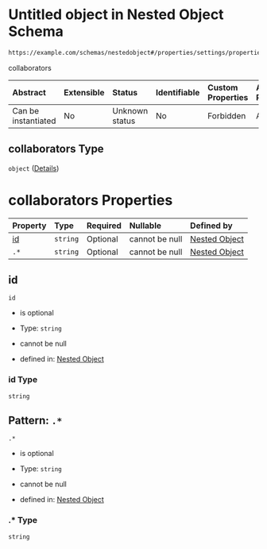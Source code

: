 # Untitled object in Nested Object Schema

```txt
https://example.com/schemas/nestedobject#/properties/settings/properties/collaborators
```

collaborators

| Abstract            | Extensible | Status         | Identifiable | Custom Properties | Additional Properties | Access Restrictions | Defined In                                                                                  |
| :------------------ | :--------- | :------------- | :----------- | :---------------- | :-------------------- | :------------------ | :------------------------------------------------------------------------------------------ |
| Can be instantiated | No         | Unknown status | No           | Forbidden         | Allowed               | none                | [nestedobj.schema.json*](../generated-schemas/nestedobj.schema.json "open original schema") |

## collaborators Type

`object` ([Details](nestedobj-properties-settings-properties-collaborators.md))

# collaborators Properties

| Property  | Type     | Required | Nullable       | Defined by                                                                                                                                                                                                  |
| :-------- | :------- | :------- | :------------- | :---------------------------------------------------------------------------------------------------------------------------------------------------------------------------------------------------------- |
| [id](#id) | `string` | Optional | cannot be null | [Nested Object](nestedobj-properties-settings-properties-collaborators-properties-id.md "https://example.com/schemas/nestedobject#/properties/settings/properties/collaborators/properties/id")             |
| `.*`      | `string` | Optional | cannot be null | [Nested Object](nestedobj-properties-settings-properties-collaborators-patternproperties-.md "https://example.com/schemas/nestedobject#/properties/settings/properties/collaborators/patternProperties/.*") |

## id



`id`

*   is optional

*   Type: `string`

*   cannot be null

*   defined in: [Nested Object](nestedobj-properties-settings-properties-collaborators-properties-id.md "https://example.com/schemas/nestedobject#/properties/settings/properties/collaborators/properties/id")

### id Type

`string`

## Pattern: `.*`



`.*`

*   is optional

*   Type: `string`

*   cannot be null

*   defined in: [Nested Object](nestedobj-properties-settings-properties-collaborators-patternproperties-.md "https://example.com/schemas/nestedobject#/properties/settings/properties/collaborators/patternProperties/.\*")

### .\* Type

`string`
